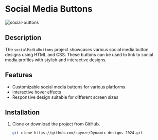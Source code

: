 # Social Media Buttons
![social-buttons](https://github.com/soymze/Dynamic-designs-2024/blob/master/social-buttons.gif)
## Description
The `socialMediaButtons` project showcases various social media button designs using HTML and CSS. These buttons can be used to link to social media profiles with stylish and interactive designs.

## Features
- Customizable social media buttons for various platforms
- Interactive hover effects
- Responsive design suitable for different screen sizes

## Installation
1. Clone or download the project from GitHub.
   ```bash
   git clone https://github.com/soymze/Dynamic-designs-2024.git
